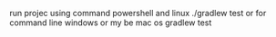 run projec using command
powershell and linux
./gradlew test
or for command line windows or my be mac os
gradlew test
